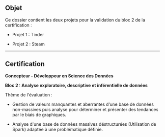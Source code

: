 ## Objet

Ce dossier contient les deux projets pour la validation du bloc 2 de la certification :

- Projet 1 : Tinder

- Projet 2 : Steam

---

## Certification 

**Concepteur - Développeur en Science des Données**   

**Bloc 2 : Analyse exploratoire, descriptive et inférentielle de données**

Thème de l'évaluation :

- Gestion de valeurs manquantes et aberrantes d'une base de données non-massives puis analyse pour déterminer et présenter des tendances par le biais de graphiques.
    
- Analyse d'une base de données massives déstructurées (Utilisation de Spark) adaptée à une problématique définie.